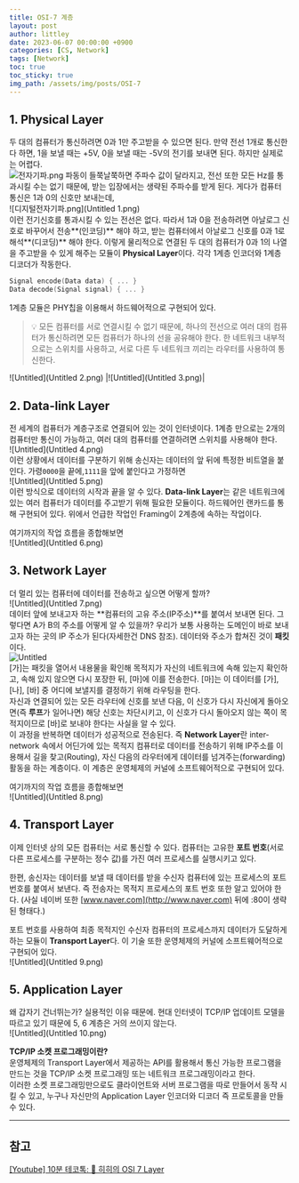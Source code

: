 ```yaml
---
title: OSI-7 계층
layout: post
author: littley
date: 2023-06-07 00:00:00 +0900
categories: [CS, Network]
tags: [Network]
toc: true
toc_sticky: true
img_path: /assets/img/posts/OSI-7
---
```


## 1. Physical Layer
    
두 대의 컴퓨터가 통신하려면 0과 1만 주고받을 수 있으면 된다. 만약 전선 1개로 통신한다 하면, 1을 보낼 때는 +5V, 0을 보낼 때는 -5V의 전기를 보내면 된다. 하지만 실제로는 어렵다.  
![전자기파.png](Untitled.png)
파동이 들쭉날쭉하면 주파수 값이 달라지고, 전선 또한 모든 Hz를 통과시킬 수는 없기 때문에, 받는 입장에서는 생략된 주파수를 받게 된다. 게다가 컴퓨터 통신은 1과 0의 신호만 보내는데,  
![디지털전자기파.png](Untitled 1.png)  
이런 전기신호를 통과시킬 수 있는 전선은 없다. 따라서 1과 0을 전송하려면 아날로그 신호로 바꾸어서 전송**(인코딩)** 해야 하고, 받는 컴퓨터에서 아날로그 신호를 0과 1로 해석**(디코딩)** 해야 한다. 이렇게 물리적으로 연결된 두 대의 컴퓨터가 0과 1의 나열을 주고받을 수 있게 해주는 모듈이 **Physical Layer**이다. 각각 1계층 인코더와 1계층 디코더가 작동한다.

```cpp
Signal encode(Data data) { ... }
Data decode(Signal signal) { ... }
```

1계층 모듈은 PHY칩을 이용해서 하드웨어적으로 구현되어 있다.

> 💡 모든 컴퓨터를 서로 연결시킬 수 없기 때문에, 하나의 전선으로 여러 대의 컴퓨터가 통신하려면 모든 컴퓨터가 하나의 선을 공유해야 한다. 한 네트워크 내부적으로는 스위치를 사용하고, 서로 다른 두 네트워크 끼리는 라우터를 사용하여 통신한다.

![Untitled](Untitled 2.png) |![Untitled](Untitled 3.png)|

## 2. Data-link Layer
    
전 세계의 컴퓨터가 계층구조로 연결되어 있는 것이 인터넷이다. 1계층 만으로는 2개의 컴퓨터만 통신이 가능하고, 여러 대의 컴퓨터를 연결하려면 스위치를 사용해야 한다.  
![Untitled](Untitled 4.png)  
이런 상황에서 데이터를 구분하기 위해 송신자는 데이터의 앞 뒤에 특정한 비트열을 붙인다. 가령`0000`을 끝에,`1111`을 앞에 붙인다고 가정하면  
![Untitled](Untitled 5.png)  
이런 방식으로 데이터의 시작과 끝을 알 수 있다. **Data-link Layer**는 같은 네트워크에 있는 여러 컴퓨터가 데이터를 주고받기 위해 필요한 모듈이다. 하드웨어인 랜카드를 통해 구현되어 있다. 위에서 언급한 작업인 Framing이 2계층에 속하는 작업이다.

여기까지의 작업 흐름을 종합해보면  
![Untitled](Untitled 6.png)
	
## 3. Network Layer  
더 멀리 있는 컴퓨터에 데이터를 전송하고 싶으면 어떻게 할까?  
![Untitled](Untitled 7.png)  
데이터 앞에 보내고자 하는 **컴퓨터의 고유 주소(IP주소)**를 붙여서 보내면 된다. 그렇다면 A가 B의 주소를 어떻게 알 수 있을까? 우리가 보통 사용하는 도메인이 바로 보내고자 하는 곳의 IP 주소가 된다(자세한건 DNS 참조). 데이터와 주소가 합쳐진 것이 **패킷**이다.  
![Untitled](Untitled.gif)  
[가]는 패킷을 열어서 내용물을 확인해 목적지가 자신의 네트워크에 속해 있는지 확인하고, 속해 있지 않으면 다시 포장한 뒤, [마]에 이를 전송한다. [마]는 이 데이터를 [가], [나], [바] 중 어디에 보낼지를 결정하기 위해 라우팅을 한다.  
자신과 연결되어 있는 모든 라우터에 신호를 보낸 다음, 이 신호가 다시 자신에게 돌아오면(즉 **루프**가 일어나면) 해당 신호는 차단시키고, 이 신호가 다시 돌아오지 않는 쪽이 목적지이므로 [바]로 보내야 한다는 사실을 알 수 있다.  
이 과정을 반복하면 데이터가 성공적으로 전송된다. 즉 **Network Layer**란 inter-network 속에서 어딘가에 있는 목적지 컴퓨터로 데이터를 전송하기 위해 IP주소를 이용해서 길을 찾고(Routing), 자신 다음의 라우터에게 데이터를 넘겨주는(forwarding) 활동을 하는 계층이다. 이 계층은 운영체제의 커널에 소프트웨어적으로 구현되어 있다.  

여기까지의 작업 흐름을 종합해보면  
![Untitled](Untitled 8.png)  

## 4. Transport Layer  
이제 인터넷 상의 모든 컴퓨터는 서로 통신할 수 있다. 컴퓨터는 고유한 **포트 번호**(서로 다른 프로세스를 구분하는 정수 값)를 가진 여러 프로세스를 실행시키고 있다.

한편, 송신자는 데이터를 보낼 때 데이터를 받을 수신자 컴퓨터에 있는 프로세스의 포트 번호를 붙여서 보낸다. 즉 전송자는 목적지 프로세스의 포트 번호 또한 알고 있어야 한다. (사실 네이버 또한 [www.naver.com](http://www.naver.com) 뒤에 :80이 생략된 형태다.)

포트 번호를 사용하여 최종 목적지인 수신자 컴퓨터의 프로세스까지 데이터가 도달하게 하는 모듈이 **Transport Layer**다. 이 기술 또한 운영체제의 커널에 소프트웨어적으로 구현되어 있다.  
![Untitled](Untitled 9.png)
    
## 5. Application Layer  
왜 갑자기 건너뛰는가? 실용적인 이유 때문에.
현대 인터넷이 TCP/IP 업데이트 모델을 따르고 있기 때문에 5, 6 계층은 거의 쓰이지 않는다.  
![Untitled](Untitled 10.png)

**TCP/IP 소켓 프로그래밍이란?**  
운영체제의 Transport Layer에서 제공하는 API를 활용해서 통신 가능한 프로그램을 만드는 것을 TCP/IP 소켓 프로그래밍 또는 네트워크 프로그래밍이라고 한다.  
이러한 소켓 프로그래밍만으로도 클라이언트와 서버 프로그램을 따로 만들어서 동작 시킬 수 있고, 누구나 자신만의 Application Layer 인코더와 디코더 즉 프로토콜을 만들 수 있다.  

---
## 참고
[[Youtube] 10분 테코톡: 🔮 히히의 OSI 7 Layer](https://www.youtube.com/watch?v=1pfTxp25MA8)